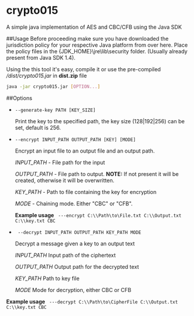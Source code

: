# crypto015
A simple java implementation of AES and CBC/CFB using the Java SDK

##Usage
Before proceeding make sure you have downloaded the jurisdiction policy for your respective Java platform from over here. Place the policy files in the {JDK_HOME}\jre\lib\security folder. (Usually already present from Java SDK 1.4).

Using the this tool it's easy, compile it or use the pre-compiled */dist/crypto015.jar* in **dist.zip** file
```bash
java -jar crypto015.jar [OPTION...]
```

##Options
+ ``` --generate-key PATH [KEY_SIZE] ```

   Print the key to the specified path, the key size (128|192|256) can be set, default is 256.

+ ```--encrypt INPUT_PATH OUTPUT_PATH [KEY] [MODE] ```

  Encrypt an input file to an output file
  and an output path.

  *INPUT_PATH* - File path for the input

  *OUTPUT_PATH* - File path to output. **NOTE:** If not present it will be created, otherwise it will be overwritten.

  *KEY_PATH* - Path to file containing the key for encryption

  *MODE* - Chaining mode. Either "CBC" or "CFB".
   
  **Example usage** ``` ---encrypt C:\\Path\to\File.txt C:\\Output.txt C:\\key.txt CBC```

+ ``` --decrypt INPUT_PATH OUTPUT_PATH KEY_PATH MODE```

   Decrypt a message given a key to an output text

   *INPUT_PATH* Input path of the ciphertext

   *OUTPUT_PATH* Output path for the decrypted text

   *KEY_PATH* Path to key file

   *MODE* Mode for decryption, either CBC or CFB

 **Example usage** ``` ---decrypt C:\\Path\to\CipherFile C:\\Output.txt C:\\key.txt CBC```
